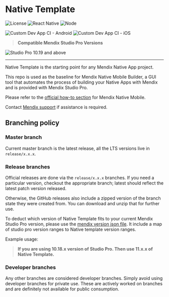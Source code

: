 # Native Template

![License](https://img.shields.io/badge/license-MIT-blue.svg)
![React Native](https://img.shields.io/badge/react_native-0.75.4-blue.svg)
![Node](https://img.shields.io/badge/node-v20-green.svg)

![Custom Dev App CI - Android](https://github.com/mendix/native-template/actions/workflows/android-build-custom-dev-app.yml/badge.svg?branch=master)
![Custom Dev App CI - iOS](https://github.com/mendix/native-template/actions/workflows/ios-build-custom-dev-app.yml/badge.svg?branch=master)

> **Compatible Mendix Studio Pro Versions**

![Studio Pro 10.19 and above](https://img.shields.io/badge/Studio_Pro-10.19_and_above-blue)

---

Native Template is the starting point for any Mendix Native App project.

This repo is used as the baseline for Mendix Native Mobile Builder, a GUI tool that automates the process of building your Native Apps with Mendix and is provided with Mendix Studio Pro.

Please refer to the [official how-to section](https://docs.mendix.com/howto/mobile/native-mobile) for Mendix Native Mobile.

Contact [Mendix support](https://support.mendix.com/hc/en-us) if assistance is required.

## Branching policy

### Master branch

Current master branch is the latest release, all the LTS versions live in `release/x.x.x`.

### Release branches

Official releases are done via the `release/x.x.x` branches. If you need a particular version, checkout the appropriate branch; latest should reflect the latest patch version released.

Otherwise, the GitHub releases also include a zipped version of the branch state they were created from. You can download and unzip that for further use.

To deduct which version of Native Template fits to your current Mendix Studio Pro version, please use the [mendix version json file](https://github.com/mendix/native-template/blob/master/mendix_version.json). It include a map of studio pro version ranges to Native template version ranges.

Example usage:

> **If you are using 10.18.x version of Studio Pro. Then use 11.x.x of Native Template.**

### Developer branches

Any other branches are considered developer branches.
Simply avoid using developer branches for private use. These are actively worked on branches and are definitely not available for public consumption.
